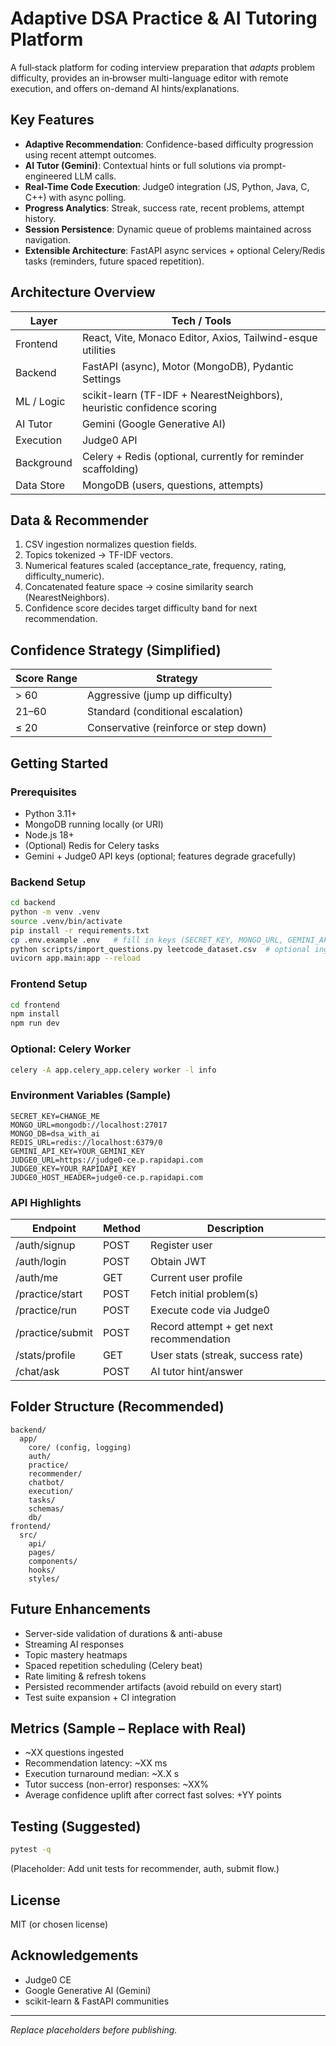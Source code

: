 # Adaptive DSA Practice & AI Tutoring Platform

A full‑stack platform for coding interview preparation that *adapts* problem difficulty, provides an in‑browser multi-language editor with remote execution, and offers on-demand AI hints/explanations.

## Key Features
- **Adaptive Recommendation**: Confidence-based difficulty progression using recent attempt outcomes.
- **AI Tutor (Gemini)**: Contextual hints or full solutions via prompt-engineered LLM calls.
- **Real-Time Code Execution**: Judge0 integration (JS, Python, Java, C, C++) with async polling.
- **Progress Analytics**: Streak, success rate, recent problems, attempt history.
- **Session Persistence**: Dynamic queue of problems maintained across navigation.
- **Extensible Architecture**: FastAPI async services + optional Celery/Redis tasks (reminders, future spaced repetition).

## Architecture Overview
| Layer      | Tech / Tools |
|------------|--------------|
| Frontend   | React, Vite, Monaco Editor, Axios, Tailwind-esque utilities |
| Backend    | FastAPI (async), Motor (MongoDB), Pydantic Settings |
| ML / Logic | scikit-learn (TF-IDF + NearestNeighbors), heuristic confidence scoring |
| AI Tutor   | Gemini (Google Generative AI) |
| Execution  | Judge0 API |
| Background | Celery + Redis (optional, currently for reminder scaffolding) |
| Data Store | MongoDB (users, questions, attempts) |

## Data & Recommender
1. CSV ingestion normalizes question fields.
2. Topics tokenized → TF-IDF vectors.
3. Numerical features scaled (acceptance_rate, frequency, rating, difficulty_numeric).
4. Concatenated feature space → cosine similarity search (NearestNeighbors).
5. Confidence score decides target difficulty band for next recommendation.

## Confidence Strategy (Simplified)
| Score Range | Strategy |
|-------------|----------|
| > 60        | Aggressive (jump up difficulty) |
| 21–60       | Standard (conditional escalation) |
| ≤ 20        | Conservative (reinforce or step down) |

## Getting Started

### Prerequisites
- Python 3.11+  
- MongoDB running locally (or URI)  
- Node.js 18+  
- (Optional) Redis for Celery tasks  
- Gemini + Judge0 API keys (optional; features degrade gracefully)

### Backend Setup
```bash
cd backend
python -m venv .venv
source .venv/bin/activate
pip install -r requirements.txt
cp .env.example .env   # fill in keys (SECRET_KEY, MONGO_URL, GEMINI_API_KEY, etc.)
python scripts/import_questions.py leetcode_dataset.csv  # optional ingestion
uvicorn app.main:app --reload
```

### Frontend Setup
```bash
cd frontend
npm install
npm run dev
```

### Optional: Celery Worker
```bash
celery -A app.celery_app.celery worker -l info
```

### Environment Variables (Sample)
```
SECRET_KEY=CHANGE_ME
MONGO_URL=mongodb://localhost:27017
MONGO_DB=dsa_with_ai
REDIS_URL=redis://localhost:6379/0
GEMINI_API_KEY=YOUR_GEMINI_KEY
JUDGE0_URL=https://judge0-ce.p.rapidapi.com
JUDGE0_KEY=YOUR_RAPIDAPI_KEY
JUDGE0_HOST_HEADER=judge0-ce.p.rapidapi.com
```

### API Highlights
| Endpoint                 | Method | Description |
|--------------------------|--------|-------------|
| /auth/signup             | POST   | Register user |
| /auth/login              | POST   | Obtain JWT |
| /auth/me                 | GET    | Current user profile |
| /practice/start          | POST   | Fetch initial problem(s) |
| /practice/run            | POST   | Execute code via Judge0 |
| /practice/submit         | POST   | Record attempt + get next recommendation |
| /stats/profile           | GET    | User stats (streak, success rate) |
| /chat/ask                | POST   | AI tutor hint/answer |

## Folder Structure (Recommended)
```
backend/
  app/
    core/ (config, logging)
    auth/
    practice/
    recommender/
    chatbot/
    execution/
    tasks/
    schemas/
    db/
frontend/
  src/
    api/
    pages/
    components/
    hooks/
    styles/
```

## Future Enhancements
- Server-side validation of durations & anti-abuse
- Streaming AI responses
- Topic mastery heatmaps
- Spaced repetition scheduling (Celery beat)
- Rate limiting & refresh tokens
- Persisted recommender artifacts (avoid rebuild on every start)
- Test suite expansion + CI integration

## Metrics (Sample – Replace with Real)
- ~XX questions ingested
- Recommendation latency: ~XX ms
- Execution turnaround median: ~X.X s
- Tutor success (non-error) responses: ~XX%
- Average confidence uplift after correct fast solves: +YY points

## Testing (Suggested)
```bash
pytest -q
```
(Placeholder: Add unit tests for recommender, auth, submit flow.)

## License
MIT (or chosen license)

## Acknowledgements
- Judge0 CE
- Google Generative AI (Gemini)
- scikit-learn & FastAPI communities

---
*Replace placeholders before publishing.*  